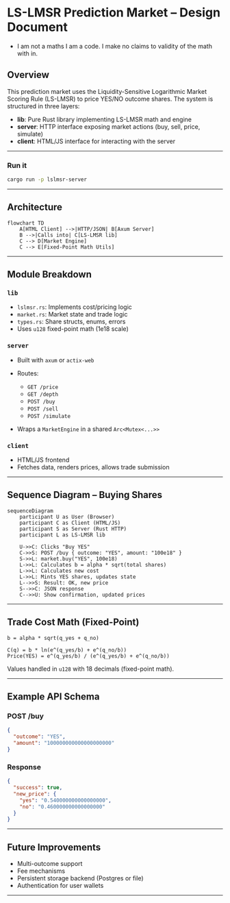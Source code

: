 
# LS-LMSR Prediction Market – Design Document

* I am not a maths I am a code. I make no claims to validity of the math with in.

## Overview

This prediction market uses the Liquidity-Sensitive Logarithmic Market Scoring Rule (LS-LMSR) to price YES/NO outcome shares. The system is structured in three layers:

- **lib**: Pure Rust library implementing LS-LMSR math and engine
- **server**: HTTP interface exposing market actions (buy, sell, price, simulate)
- **client**: HTML/JS interface for interacting with the server

---

### Run it

```bash
cargo run -p lslmsr-server
```

---

## Architecture

```mermaid
flowchart TD
    A[HTML Client] -->|HTTP/JSON| B[Axum Server]
    B -->|Calls into| C[LS-LMSR lib]
    C --> D[Market Engine]
    C --> E[Fixed-Point Math Utils]
```

---

## Module Breakdown

### `lib`

- `lslmsr.rs`: Implements cost/pricing logic
- `market.rs`: Market state and trade logic
- `types.rs`: Share structs, enums, errors
- Uses `u128` fixed-point math (1e18 scale)

### `server`

- Built with `axum` or `actix-web`
- Routes:
  - `GET /price`
  - `GET /depth`
  - `POST /buy`
  - `POST /sell`
  - `POST /simulate`

- Wraps a `MarketEngine` in a shared `Arc<Mutex<...>>`

### `client`

- HTML/JS frontend
- Fetches data, renders prices, allows trade submission

---

## Sequence Diagram – Buying Shares

```mermaid
sequenceDiagram
    participant U as User (Browser)
    participant C as Client (HTML/JS)
    participant S as Server (Rust HTTP)
    participant L as LS-LMSR lib

    U->>C: Clicks "Buy YES"
    C->>S: POST /buy { outcome: "YES", amount: "100e18" }
    S->>L: market.buy("YES", 100e18)
    L->>L: Calculates b = alpha * sqrt(total shares)
    L->>L: Calculates new cost
    L->>L: Mints YES shares, updates state
    L-->>S: Result: OK, new price
    S-->>C: JSON response
    C-->>U: Show confirmation, updated prices
```

---

## Trade Cost Math (Fixed-Point)

```text
b = alpha * sqrt(q_yes + q_no)

C(q) = b * ln(e^(q_yes/b) + e^(q_no/b))
Price(YES) = e^(q_yes/b) / (e^(q_yes/b) + e^(q_no/b))
```

Values handled in `u128` with 18 decimals (fixed-point math).

---

## Example API Schema

### POST /buy
```json
{
  "outcome": "YES",
  "amount": "100000000000000000000"
}
```

### Response
```json
{
  "success": true,
  "new_price": {
    "yes": "0.540000000000000000",
    "no": "0.460000000000000000"
  }
}
```

---

## Future Improvements

- Multi-outcome support
- Fee mechanisms
- Persistent storage backend (Postgres or file)
- Authentication for user wallets

---

